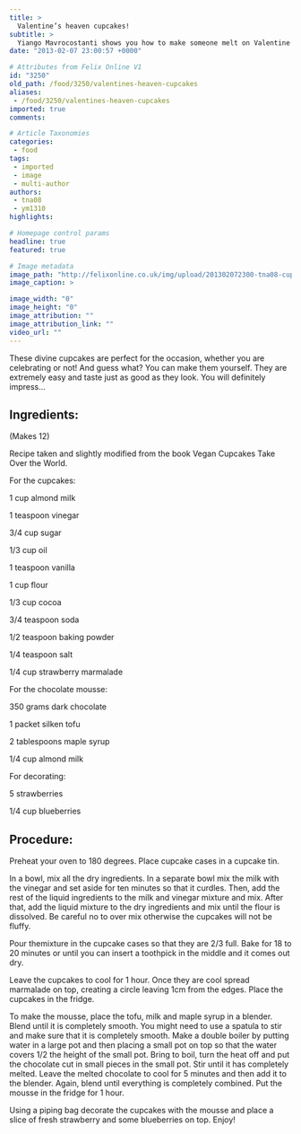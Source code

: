```yaml
---
title: >
  Valentine’s heaven cupcakes!
subtitle: >
  Yiango Mavrocostanti shows you how to make someone melt on Valentine's Day
date: "2013-02-07 23:00:57 +0000"

# Attributes from Felix Online V1
id: "3250"
old_path: /food/3250/valentines-heaven-cupcakes
aliases:
 - /food/3250/valentines-heaven-cupcakes
imported: true
comments:

# Article Taxonomies
categories:
 - food
tags:
 - imported
 - image
 - multi-author
authors:
 - tna08
 - ym1310
highlights:

# Homepage control params
headline: true
featured: true

# Image metadata
image_path: "http://felixonline.co.uk/img/upload/201302072300-tna08-cupcakes.jpg"
image_caption: >

image_width: "0"
image_height: "0"
image_attribution: ""
image_attribution_link: ""
video_url: ""
---
```


These divine cupcakes are perfect for the occasion, whether you are celebrating or not!
 And guess what? You can make them yourself. They are extremely easy and taste just as good as they look. You will definitely impress...
## Ingredients:
(Makes 12)

Recipe taken and slightly modified from the book Vegan Cupcakes Take Over the World.

For the cupcakes:

1 cup almond milk

1 teaspoon vinegar

3/4 cup sugar

1/3 cup oil

1 teaspoon vanilla

1 cup flour

1/3 cup cocoa

3/4 teaspoon soda

1/2 teaspoon baking powder

1/4 teaspoon salt

1/4 cup strawberry marmalade

For the chocolate mousse:

350 grams dark chocolate

1 packet silken tofu

2 tablespoons maple syrup

1/4 cup almond milk

For decorating:

5 strawberries

1/4 cup blueberries
## Procedure:
Preheat your oven to 180 degrees. Place cupcake cases in a cupcake tin.

In a bowl, mix all the dry ingredients. In a separate bowl mix the milk with the vinegar and set aside for ten minutes so that it curdles. Then, add the rest of the liquid ingredients to the milk and vinegar mixture and mix. After that, add the liquid mixture to the dry ingredients and mix until the flour is dissolved. Be careful no to over mix otherwise the cupcakes will not be fluffy.

Pour themixture in the cupcake cases so that they are 2/3 full. Bake for 18 to 20 minutes or until you can insert a toothpick in the middle and it comes out dry.

Leave the cupcakes to cool for 1 hour. Once they are cool spread marmalade on top, creating a circle leaving 1cm from the edges. Place the cupcakes in the fridge.

To make the mousse, place the tofu, milk and maple syrup in a blender. Blend until it is completely smooth. You might need to use a spatula to stir and make sure that it is completely smooth.
 Make a double boiler by putting water in a large pot and then placing a small pot on top so that the water covers 1/2 the height of the small pot. Bring to boil, turn the heat off and put the chocolate cut in small pieces in the small pot. Stir until it has completely melted. Leave the melted chocolate to cool for 5 minutes and then add it to the blender. Again, blend until everything is completely combined. Put the mousse in the fridge for 1 hour.

Using a piping bag decorate the cupcakes with the mousse and place a slice of fresh strawberry and some blueberries on top. Enjoy!
